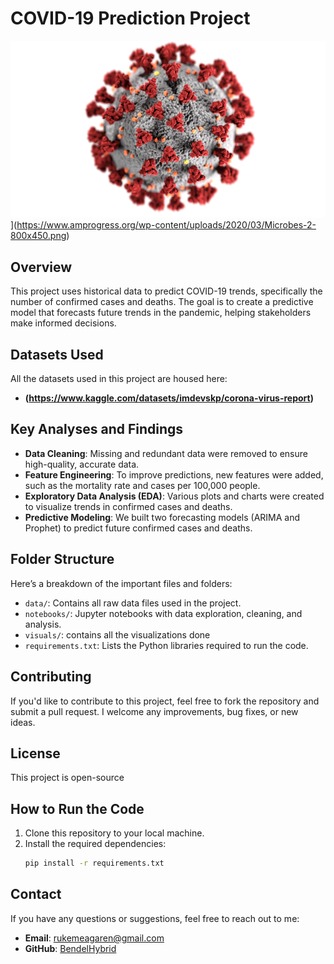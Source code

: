 
# COVID-19 Prediction Project
![image](https://github.com/Mikon454/my-attachments/blob/main/Microbes-2-800x450.png)
](https://www.amprogress.org/wp-content/uploads/2020/03/Microbes-2-800x450.png)
## Overview
This project uses historical data to predict COVID-19 trends, specifically the number of confirmed cases and deaths. The goal is to create a predictive model that forecasts future trends in the pandemic, helping stakeholders make informed decisions.

## Datasets Used
All the datasets used in this project are housed here:
- **(https://www.kaggle.com/datasets/imdevskp/corona-virus-report)**

## Key Analyses and Findings
- **Data Cleaning**: Missing and redundant data were removed to ensure high-quality, accurate data.
- **Feature Engineering**: To improve predictions, new features were added, such as the mortality rate and cases per 100,000 people.
- **Exploratory Data Analysis (EDA)**: Various plots and charts were created to visualize trends in confirmed cases and deaths.
- **Predictive Modeling**: We built two forecasting models (ARIMA and Prophet) to predict future confirmed cases and deaths.

## Folder Structure
Here’s a breakdown of the important files and folders:
- `data/`: Contains all raw data files used in the project.
- `notebooks/`: Jupyter notebooks with data exploration, cleaning, and analysis.
- `visuals/`: contains all the visualizations done
- `requirements.txt`: Lists the Python libraries required to run the code.

## Contributing
If you'd like to contribute to this project, feel free to fork the repository and submit a pull request. I welcome any improvements, bug fixes, or new ideas.

## License
This project is open-source

## How to Run the Code
1. Clone this repository to your local machine.
2. Install the required dependencies:
   ```bash
   pip install -r requirements.txt

## Contact
If you have any questions or suggestions, feel free to reach out to me:
- **Email**: rukemeagaren@gmail.com
- **GitHub**: [BendelHybrid](https://github.com/BendelHybrid)
```
